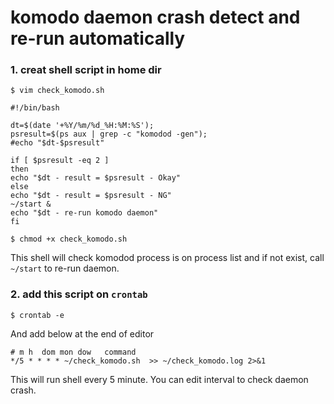# komodo daemon crash detect and re-run automatically

### 1. creat shell script in home dir
```
$ vim check_komodo.sh
```
```
#!/bin/bash

dt=$(date '+%Y/%m/%d_%H:%M:%S');
psresult=$(ps aux | grep -c "komodod -gen");
#echo "$dt-$psresult"

if [ $psresult -eq 2 ]
then
echo "$dt - result = $psresult - Okay"
else
echo "$dt - result = $psresult - NG"
~/start &
echo "$dt - re-run komodo daemon"
fi
```
```
$ chmod +x check_komodo.sh
```

This shell will check komodod process is on process list and if not exist, call `~/start` to re-run daemon.


### 2. add this script on `crontab`
```
$ crontab -e
```
And add below at the end of editor
```
# m h  dom mon dow   command
*/5 * * * * ~/check_komodo.sh  >> ~/check_komodo.log 2>&1
```
This will run shell every 5 minute. You can edit interval to check daemon crash.


